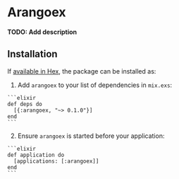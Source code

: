# Arangoex

**TODO: Add description**

## Installation

If [available in Hex](https://hex.pm/docs/publish), the package can be installed as:

  1. Add `arangoex` to your list of dependencies in `mix.exs`:

    ```elixir
    def deps do
      [{:arangoex, "~> 0.1.0"}]
    end
    ```

  2. Ensure `arangoex` is started before your application:

    ```elixir
    def application do
      [applications: [:arangoex]]
    end
    ```

